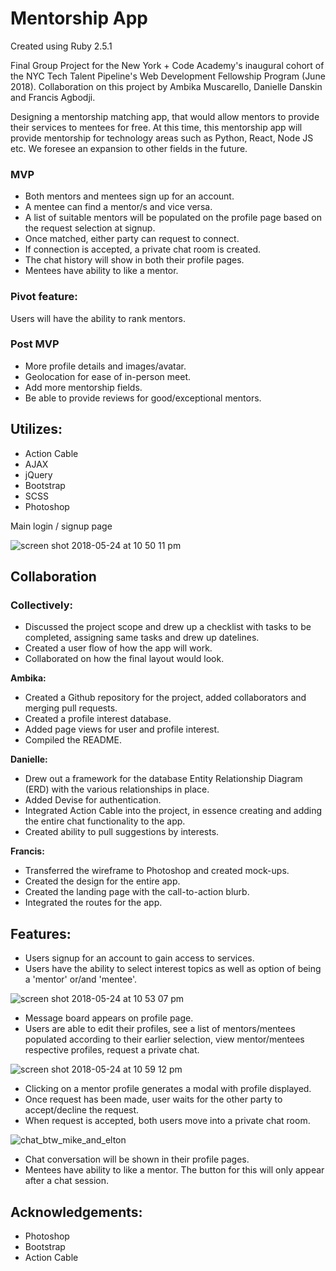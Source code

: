 # **Mentorship App**
Created using Ruby 2.5.1

Final Group Project for the New York + Code Academy's inaugural cohort of the NYC Tech Talent Pipeline's Web Development Fellowship Program (June 2018).  Collaboration on this project by Ambika Muscarello, Danielle Danskin and Francis Agbodji.

Designing a mentorship matching app, that would allow mentors to provide their services to mentees for free.  At this time, this mentorship app will provide mentorship for technology areas such as Python, React, Node JS etc.  We foresee an expansion to other fields in the future.

### **MVP**
- Both mentors and mentees sign up for an account.
- A mentee can find a mentor/s and vice versa.
- A list of suitable mentors will be populated on the profile page based on the request selection at signup. 
- Once matched, either party can request to connect.
- If connection is accepted, a private chat room is created.
- The chat history will show in both their profile pages.
- Mentees have ability to like a mentor. 


### **Pivot** feature:
Users will have the ability to rank mentors.


### **Post** MVP
- More profile details and images/avatar.
- Geolocation for ease of in-person meet.
- Add more mentorship fields.
- Be able to provide reviews for good/exceptional mentors. 


## **Utilizes:**

- Action Cable
- AJAX
- jQuery
- Bootstrap
- SCSS
- Photoshop


Main login / signup page

![screen shot 2018-05-24 at 10 50 11 pm](https://user-images.githubusercontent.com/29616111/40547634-75e8aa02-6000-11e8-883b-64e952b41d26.png)


## **Collaboration**
### **Collectively:**

- Discussed the project scope and drew up a checklist with tasks to be completed, assigning same tasks and drew up datelines.
- Created a user flow of how the app will work. 
- Collaborated on how the final layout would look.


**Ambika:**

- Created a Github repository for the project, added collaborators and merging pull requests.
- Created a profile interest database.
- Added page views for user and profile interest.
- Compiled the README.

**Danielle:**

- Drew out a framework for the database Entity Relationship Diagram (ERD) with the various relationships in place.
- Added Devise for authentication.
- Integrated Action Cable into the project, in essence creating and adding the entire chat functionality to the app.
- Created ability to pull suggestions by interests.

**Francis:**

- Transferred the wireframe to Photoshop and created mock-ups.
- Created the design for the entire app.
- Created the landing page with the call-to-action blurb.
- Integrated the routes for the app.


## **Features:**

- Users signup for an account to gain access to services.
- Users have the ability to select interest topics as well as option of being a 'mentor' or/and 'mentee'.

![screen shot 2018-05-24 at 10 53 07 pm](https://user-images.githubusercontent.com/29616111/40548053-9be0836e-6001-11e8-954b-9df900b6d4e0.png)

- Message board appears on profile page.
- Users are able to edit their profiles, see a list of mentors/mentees populated according to their earlier selection, view mentor/mentees respective profiles, request a private chat.

![screen shot 2018-05-24 at 10 59 12 pm](https://user-images.githubusercontent.com/29616111/40548194-06760fb4-6002-11e8-92e4-94f28b6343ac.png)

- Clicking on a mentor profile generates a modal with profile displayed.
- Once request has been made, user waits for the other party to accept/decline the request. 
- When request is accepted, both users move into a private chat room.

![chat_btw_mike_and_elton](https://user-images.githubusercontent.com/29616111/40560192-41db8028-6027-11e8-8f1e-2a7541f40ee7.png)

- Chat conversation will be shown in their profile pages.
- Mentees have ability to like a mentor. The button for this will only appear after a chat session.


## **Acknowledgements:**

- Photoshop
- Bootstrap
- Action Cable
